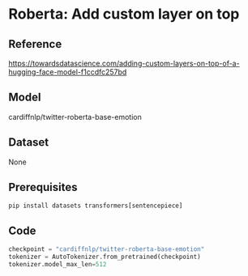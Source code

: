 # Roberta: Add custom layer on top
## Reference
https://towardsdatascience.com/adding-custom-layers-on-top-of-a-hugging-face-model-f1ccdfc257bd
## Model
cardiffnlp/twitter-roberta-base-emotion
## Dataset
None
## Prerequisites
```
pip install datasets transformers[sentencepiece]
```
## Code
```python
checkpoint = "cardiffnlp/twitter-roberta-base-emotion"
tokenizer = AutoTokenizer.from_pretrained(checkpoint)
tokenizer.model_max_len=512
```

